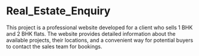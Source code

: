 # Real_Estate_Enquiry
This project is a professional website developed for a client who sells 1 BHK and 2 BHK flats. The website provides detailed information about the available projects, their locations, and a convenient way for potential buyers to contact the sales team for bookings.
